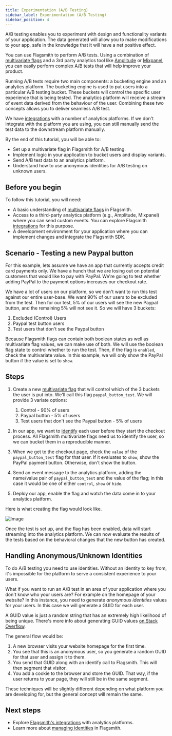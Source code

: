 ```yaml
---
title: Experimentation (A/B Testing)
sidebar_label: Experimentation (A/B Testing)
sidebar_position: 4
---
```


A/B testing enables you to experiment with design and functionality variants of your application. The data generated will allow you to make modifications to your app, safe in the knowledge that it will have a net positive effect.

You can use Flagsmith to perform A/B tests. Using a combination of [multivariate flags](/managing-flags/core-management) and a 3rd party analytics tool like [Amplitude](https://amplitude.com/) or [Mixpanel](https://mixpanel.com/), you can easily perform complex A/B tests that will help improve your product.

Running A/B tests require two main components: a bucketing engine and an analytics platform. The bucketing engine is used to put users into a particular A/B testing bucket. These buckets will control the specific user experience that is being tested. The analytics platform will receive a stream of event data derived from the behaviour of the user. Combining these two concepts allows you to deliver seamless A/B test.

We have [integrations](/third-party-integrations/analytics/segment) with a number of analytics platforms. If we don't integrate with the platform you are using, you can still manually send the test data to the downstream platform manually.

By the end of this tutorial, you will be able to:

-   Set up a multivariate flag in Flagsmith for A/B testing.
-   Implement logic in your application to bucket users and display variants.
-   Send A/B test data to an analytics platform.
-   Understand how to use anonymous identities for A/B testing on unknown users.

## Before you begin

To follow this tutorial, you will need:

- A basic understanding of [multivariate flags](/managing-flags/core-management) in Flagsmith.
- Access to a third-party analytics platform (e.g., Amplitude, Mixpanel) where you can send custom events. You can explore Flagsmith [integrations](/third-party-integrations/analytics/segment) for this purpose.
- A development environment for your application where you can implement changes and integrate the Flagsmith SDK.

## Scenario - Testing a new Paypal button

For this example, lets assume we have an app that currently accepts credit card payments only. We have a hunch that we are losing out on potential customers that would like to pay with PayPal. We're going to test whether adding PayPal to the payment options increases our checkout rate.

We have a lot of users on our platform, so we don't want to run this test against our entire user-base. We want 90% of our users to be excluded from the test. Then for our test, 5% of our users will see the new Paypal button, and the remaining 5% will not see it. So we will have 3 buckets:

1. Excluded (Control) Users
2. Paypal test button users
3. Test users that don't see the Paypal button

Because Flagsmith flags can contain both boolean states as well as multivariate flag values, we can make use of both. We will use the boolean flag state to control whether to run the test. Then, if the flag is `enabled`, check the multivariate value. In this example, we will only show the PayPal button if the value is set to `show`.

## Steps

1. Create a new [multivariate flag](/managing-flags/core-management) that will control which of the 3 buckets the user is put into. We'll call this flag `paypal_button_test`. We will provide 3 variate options:

   1. Control - 90% of users
   2. Paypal button - 5% of users
   3. Test users that don't see the Paypal button - 5% of users

2. In our app, we want to [identify](/flagsmith-concepts/identities) each user before they start the checkout process. All Flagsmith multivariate flags need us to identify the user, so we can bucket them in a reproducible manner.
3. When we get to the checkout page, check the `value` of the `paypal_button_test` flag for that user. If it evaluates to `show`, show the PayPal payment button. Otherwise, don't show the button.
4. Send an event message to the analytics platform, adding the name/value pair of `paypal_button_test` and the value of the flag; in this case it would be one of either `control`, `show` or `hide`.
5. Deploy our app, enable the flag and watch the data come in to your analytics platform.

Here is what creating the flag would look like.

![Image](/img/ab-test-paypal-example.png)

Once the test is set up, and the flag has been enabled, data will start streaming into the analytics platform. We can now evaluate the results of the tests based on the behavioral changes that the new button has created.

## Handling Anonymous/Unknown Identities

To do A/B testing you need to use identities. Without an identity to key from, it's impossible for the platform to serve a consistent experience to your users.

What if you want to run an A/B test in an area of your application where you don't know who your users are? For example on the homepage of your website? In this instance, you need to generate _anonymous identities_ values for your users. In this case we will generate a GUID for each user.

A GUID value is just a random string that has an extremely high likelihood of being unique. There's more info about generating GUID values [on Stack Overflow](https://stackoverflow.com/a/2117523).

The general flow would be:

1. A new browser visits your website homepage for the first time.
2. You see that this is an anonymous user, so you generate a random GUID for that user and assign it to them.
3. You send that GUID along with an identify call to Flagsmith. This will then segment that visitor.
4. You add a cookie to the browser and store the GUID. That way, if the user returns to your page, they will still be in the same segment.

These techniques will be slightly different depending on what platform you are developing for, but the general concept will remain the same.

## Next steps

- Explore [Flagsmith's integrations](/third-party-integrations/analytics/segment) with analytics platforms.
- Learn more about [managing identities](/flagsmith-concepts/identities) in Flagsmith.
